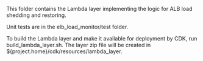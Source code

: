 This folder contains the Lambda layer implementing the logic for ALB load shedding and restoring.

Unit tests are in the elb_load_monitor/test folder.

To build the Lambda layer and make it available for deployment by CDK, run build_lambda_layer.sh. The layer zip file will be created in  ${project.home}/cdk/resources/lambda_layer.
